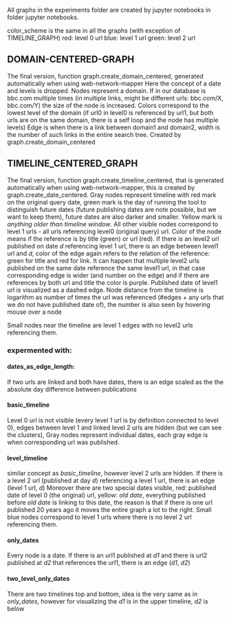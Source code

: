 All graphs in the experiments folder are created by jupyter notebooks in folder jupyter notebooks.

color_scheme is the same in all the graphs (with exception of TIMELINE_GRAPH)
red: level 0 url
blue: level 1 url
green: level 2 url

## DOMAIN-CENTERED-GRAPH
The final version, function graph.create_domain_centered,  generated automatically when using web-network-mapper 
Here the concept of a date and levels is dropped. Nodes represent a domain. If in our database is bbc.com multiple times 
(in multiple links, might be different urls: bbc.com/X, bbc.com/Y) the size of the node is increased. Colors correspond to the lowest level of the domain 
(if url0 in level0 is referenced by url1, but both urls are on the same domain, there is a self loop and the node has multiple levels)
Edge is when there is a link between domain1 and domain2, width is the number of such links in the entire search tree. 
Created by graph.create_domain_centered

## TIMELINE_CENTERED_GRAPH
The final version, function graph.create_timeline_centered, that is generated automatically when using web-network-mapper, this is created by graph.create_date_centered.
Gray nodes represent timeline with red mark on the original query date, green mark is the day of running the tool to distinguish future dates (future publishing dates are note possible, but we want to keep them), future dates are also darker and smaller. Yellow mark is *anything older than timeline window*.
All other visible nodes correspond to level 1 urls - all urls referencing level0 (original query) url. Color of the node means if the reference is by title (green) or url (red).
If there is an level2 url published on date *d* referencing level 1 url, there is an edge between level1 url and *d*, color of the edge again refers to the relation of the reference: green for title and red for link. It can happen that multiple level2 urls published on the same date reference the same level1 url, in that case corresponding edge is wider (and number on the edge) and if there are references by both url and title the color is purple. 
Published date of level1 url is visualized as a dashed edge. 
Node distance from the timeline is logarithm as number of times the url was referenced (#edges + any urls that we do not have published date of), the number is also seen by hovering mouse over a node

Small nodes near the timeline are level 1 edges with no level2 urls referencing them.
### expermented with:

#### dates_as_edge_length: 
If two urls are linked and both have dates, there is an edge scaled as the the absolute day difference between publications

####  basic_timeline
Level 0 url is not visible (every level 1 url is by definition connected to level 0), edges between level 1 and linked 
level 2 urls are hidden (but we can see the clusters), Gray nodes represent individual dates, each gray edge is when corresponding url was published.

#### level_timeline
similar concept as *basic_timeline*, however level 2 urls are hidden. If there is a level 2 url (published at day *d*) referencing a level 1 url, there is an edge (level 1 url, *d*)
Moreover there are two special dates visible, red: published date of level 0 (the original) url, yellow: *old date*, everything published before *old date* is linking to this date, the reason is that if there is one url published 20 years ago it moves the entire graph a lot to the right.
Small blue nodes correspond to level 1 urls where there is no level 2 url referencing them.

#### only_dates
Every node is a date. If there is an url1 published at *d1* and there is url2 published at *d2* that references the url1, there is an edge (*d1*, *d2*) 

#### two_level_only_dates
There are two timelines top and bottom, idea is the very same as in *only_dates*, however for visualizing the *d1* is in the upper timeline, *d2* is below


